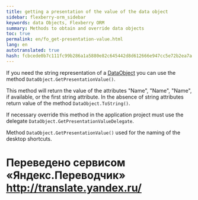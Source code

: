 ```yaml
--- 
title: getting a presentation of the value of the data object 
sidebar: flexberry-orm_sidebar 
keywords: data Objects, Flexberry ORM 
summary: Methods to obtain and override data objects 
toc: true 
permalink: en/fo_get-presentation-value.html 
lang: en 
autotranslated: true 
hash: fcbcede0b7c111fc99b286a1a5880e82c645442d8d612666e947cc5e72b2ea7a 
--- 
```


If you need the string representation of a [DataObject](fo_data-object.html) you can use the method `DataObject.GetPresentationValue()`. 

This method will return the value of the attributes "Name", "Name", "Name", if available, or the first string attribute. In the absence of string attributes return value of the method `DataObject.ToString()`. 

If necessary override this method in the application project must use the delegate `DataObject.GetPresentationValueDelegate`. 

Method `DataObject.GetPresentationValue()` used for the naming of the desktop shortcuts. 



 # Переведено сервисом «Яндекс.Переводчик» http://translate.yandex.ru/